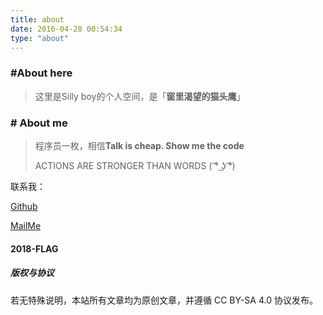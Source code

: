 ```yaml
---
title: about
date: 2016-04-28 00:54:34
type: "about"
---
```


### #About here

>  这里是Silly boy的个人空间，是「**窗里渴望的猫头鹰**」

### # About me

> 程序员一枚，相信**Talk is cheap. Show me the code**
>
> ACTIONS ARE STRONGER THAN WORDS ( ͡° ͜ʖ ͡°)



联系我：

[Github](https://github.com/silloy)

[MailMe](mailto:sshzh90@gmail.com)





#### 2018-FLAG



##### 版权与协议

若无特殊说明，本站所有文章均为原创文章，并遵循 CC BY-SA 4.0 协议发布。
